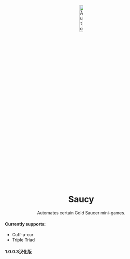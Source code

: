<!-- Repository Header Begin -->
<div align="center">
<img src="https://love.puni.sh/resources/saucy.svg" alt="AutoRetainer IconUrl" width="15%">

# Saucy

Automates certain Gold Saucer mini-games.

</div>

<div align="left">
<h4>Currently supports:</h1>
<ul>
<li>Cuff-a-cur</li>
<li>Triple Triad</li>
</ul>
<h4>1.0.0.3汉化版<h4>
<!-- Repository Header End -->

